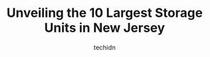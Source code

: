 ---
layout: ampstory
image: https://i0.wp.com/paketmu.com/wp-content/uploads/2023/06/public-storage-0-in-new-jersey-1686366350.jpeg?resize=640,853
author: techidn
featured: false
description: Explore the diverse Storage Unit scene in New Jersey, home to an incredible selection of 10 establishments catering to every taste. Whether youre in search of iconic favorites or undiscover
title: Unveiling the 10 Largest Storage Units in New Jersey
cover:
   title: Unveiling the 10 Largest Storage Units in New Jersey
   subtitle: RICKPATE
   background: https://paketmu.com/wp-content/uploads/2023/06/public-storage-0-in-new-jersey-1686366350.jpeg

pages: 
 - layout: thirds
   top: <h1>#1 Extra Space Storage</h1>
   bottom: "<p>It was a great experience setting up my future rental with Richard. He was very kind and attentive, and helped me get my keys in the storage unit 5 min before closing whi</p>"
   background: https://paketmu.com/wp-content/uploads/2023/06/public-storage-1-in-new-jersey-1686366351.jpeg
   backgroundblur: true
 - layout: thirds
   top: <h1>#2 Extra Space Storage</h1>
   bottom: "<p>UPDATED REVIEW - I rented a space at this business just 2 months ago. The staff was extra welcoming, helpful and knowledgeable. They made the whole process of getting set </p>"
   background: https://paketmu.com/wp-content/uploads/2023/06/public-storage-2-in-new-jersey-1686366353.jpeg
   cta:
      link: https://paketmu.com/unveiling-the-10-largest-storage-units-in-new-jersey/
      text: Unveiling the 10 Largest Storage Units in New Jersey
 - layout: thirds
   top: <h1>#3 Extra Space Storage</h1>
   bottom: "<p>As everyone knows...moving is not a pleasant thing, lots of going, and storage is a part of it...But thank you to Simon from Extra Space Storage for making our moving eas</p>"
   background: https://paketmu.com/wp-content/uploads/2023/06/public-storage-3-in-new-jersey-1686366353.jpeg
   cta:
      link: https://paketmu.com/unveiling-the-10-largest-storage-units-in-new-jersey/
      text: Unveiling the 10 Largest Storage Units in New Jersey
 - layout: thirds
   top: <h1>#4 Extra Space Storage</h1>
   bottom: "<p>2035 US-22, Union, NJ 07083, United States</p>"
   background: https://images.unsplash.com/photo-1632260260864-caf7fde5ec36?ixlib=rb-4.0.3&ixid=MnwxMjA3fDB8MHxwaG90by1wYWdlfHx8fGVufDB8fHx8&auto=format&fit=crop&w=640&h=853&q=80
   cta:
      link: https://paketmu.com/unveiling-the-10-largest-storage-units-in-new-jersey/
      text: Unveiling the 10 Largest Storage Units in New Jersey
 - layout: thirds
   top: <h1>#5 Extra Space Storage</h1>
   bottom: "<p>3780 US-1, Monmouth Junction, NJ 08852, United States</p>"
   background: https://images.unsplash.com/photo-1549241520-425e3dfc01cb?ixlib=rb-4.0.3&ixid=MnwxMjA3fDB8MHxwaG90by1wYWdlfHx8fGVufDB8fHx8&auto=format&fit=crop&w=640&h=853&q=80
   cta:
      link: https://paketmu.com/unveiling-the-10-largest-storage-units-in-new-jersey/
      text: Unveiling the 10 Largest Storage Units in New Jersey
 - layout: thirds
   top: <h1>#6 Extra Space Storage</h1>
   bottom: "<p>5440 US-9, Howell Township, NJ 07731, United States</p>"
   background: https://images.unsplash.com/photo-1574169208507-84376144848b?ixlib=rb-4.0.3&ixid=MnwxMjA3fDB8MHxwaG90by1wYWdlfHx8fGVufDB8fHx8&auto=format&fit=crop&w=640&h=853&q=80
   cta:
      link: https://paketmu.com/unveiling-the-10-largest-storage-units-in-new-jersey/
      text: Unveiling the 10 Largest Storage Units in New Jersey
 - layout: thirds
   top: <h1>#7 Extra Space Storage</h1>
   bottom: "<p>593 US-46, Fairfield, NJ 07004, United States</p>"
   background: https://images.unsplash.com/photo-1613843873231-1447db182f97?ixlib=rb-4.0.3&ixid=MnwxMjA3fDB8MHxwaG90by1wYWdlfHx8fGVufDB8fHx8&auto=format&fit=crop&w=640&h=853&q=80
   cta:
      link: https://paketmu.com/unveiling-the-10-largest-storage-units-in-new-jersey/
      text: Unveiling the 10 Largest Storage Units in New Jersey
 - layout: thirds
   middle: Continue reading...
   background: https://images.unsplash.com/photo-1595364397663-fca4f075d796?ixlib=rb-4.0.3&ixid=MnwxMjA3fDB8MHxwaG90by1wYWdlfHx8fGVufDB8fHx8&auto=format&fit=crop&w=640&h=853&q=80
   cta:
      link: https://paketmu.com/unveiling-the-10-largest-storage-units-in-new-jersey/
      text: Unveiling the 10 Largest Storage Units in New Jersey
      
---
